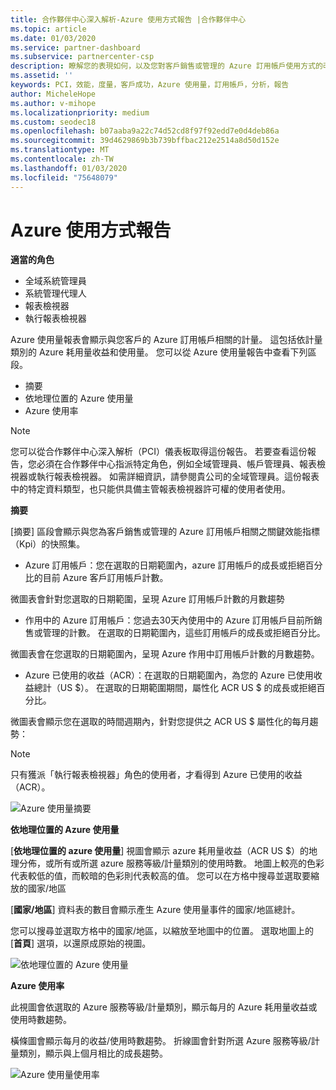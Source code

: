 ```yaml
---
title: 合作夥伴中心深入解析-Azure 使用方式報告 |合作夥伴中心
ms.topic: article
ms.date: 01/03/2020
ms.service: partner-dashboard
ms.subservice: partnercenter-csp
description: 瞭解您的表現如何，以及您對客戶銷售或管理的 Azure 訂用帳戶使用方式的改善。
ms.assetid: ''
keywords: PCI，效能，度量，客戶成功，Azure 使用量，訂用帳戶，分析，報告
author: MicheleHope
ms.author: v-mihope
ms.localizationpriority: medium
ms.custom: seodec18
ms.openlocfilehash: b07aaba9a22c74d52cd8f97f92edd7e0d4deb86a
ms.sourcegitcommit: 39d4629869b3b739bffbac212e2514a8d50d152e
ms.translationtype: MT
ms.contentlocale: zh-TW
ms.lasthandoff: 01/03/2020
ms.locfileid: "75648079"
---
```

# <a name="azure-usage-report"></a>Azure 使用方式報告

**適當的角色**
- 全域系統管理員
- 系統管理代理人
- 報表檢視器
- 執行報表檢視器

Azure 使用量報表會顯示與您客戶的 Azure 訂用帳戶相關的計量。 這包括依計量類別的 Azure 耗用量收益和使用量。 您可以從 Azure 使用量報告中查看下列區段。

- 摘要
- 依地理位置的 Azure 使用量
- Azure 使用率

 > [!NOTE]
 > 您可以從合作夥伴中心深入解析（PCI）儀表板取得這份報告。 若要查看這份報告，您必須在合作夥伴中心指派特定角色，例如全域管理員、帳戶管理員、報表檢視器或執行報表檢視器。 如需詳細資訊，請參閱貴公司的全域管理員。這份報表中的特定資料類型，也只能供具備主管報表檢視器許可權的使用者使用。

**摘要**

[摘要] 區段會顯示與您為客戶銷售或管理的 Azure 訂用帳戶相關之關鍵效能指標（Kpi）的快照集。  

- Azure 訂用帳戶：您在選取的日期範圍內，azure 訂用帳戶的成長或拒絕百分比的目前 Azure 客戶訂用帳戶計數。

微圖表會針對您選取的日期範圍，呈現 Azure 訂用帳戶計數的月數趨勢
- 作用中的 Azure 訂用帳戶：您過去30天內使用中的 Azure 訂用帳戶目前所銷售或管理的計數。
在選取的日期範圍內，這些訂用帳戶的成長或拒絕百分比。

微圖表會在您選取的日期範圍內，呈現 Azure 作用中訂用帳戶計數的月數趨勢。

- Azure 已使用的收益（ACR）：在選取的日期範圍內，為您的 Azure 已使用收益總計（US $）。
在選取的日期範圍期間，屬性化 ACR US $ 的成長或拒絕百分比。 

微圖表會顯示您在選取的時間週期內，針對您提供之 ACR US $ 屬性化的每月趨勢： 

> [!NOTE]
 > 只有獲派「執行報表檢視器」角色的使用者，才看得到 Azure 已使用的收益（ACR）。

![Azure 使用量摘要](images/pci/pci_azure_usage_summary_1.png)

**依地理位置的 Azure 使用量**

[**依地理位置的 azure 使用量**] 視圖會顯示 azure 耗用量收益（ACR US $）的地理分佈，或所有或所選 azure 服務等級/計量類別的使用時數。 地圖上較亮的色彩代表較低的值，而較暗的色彩則代表較高的值。 您可以在方格中搜尋並選取要縮放的國家/地區 

[**國家/地區**] 資料表的數目會顯示產生 Azure 使用量事件的國家/地區總計。

您可以搜尋並選取方格中的國家/地區，以縮放至地圖中的位置。 選取地圖上的 [**首頁**] 選項，以還原成原始的視圖。

![依地理位置的 Azure 使用量](images/pci/pci_azure_usage_by_geography_2.png)

**Azure 使用率**

此視圖會依選取的 Azure 服務等級/計量類別，顯示每月的 Azure 耗用量收益或使用時數趨勢。 

橫條圖會顯示每月的收益/使用時數趨勢。 折線圖會針對所選 Azure 服務等級/計量類別，顯示與上個月相比的成長趨勢。

![Azure 使用量使用率](images/pci/pci_azure_usage_utilization_3.png)